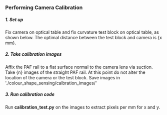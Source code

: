 <h3>Performing Camera Calibration</h4>
<h5>1. Set up</h2>
<p>Fix camera on optical table and fix curvature test block on optical table, as shown below. The optimal distance
between the test block and camera is {x mm}. </p>

<h5>2. Take calibration images </h5>
<p> Affix the PAF rail to a flat surface normal to the camera lens via suction. Take {n} images of the straight PAF rail.
At this point do not alter the location of the camera or the test block. Save images in './colour_shape_sensing/calbration_images/'
</p>

<h5>3. Run calibration code </h5>
<p>Run <strong>calibration_test.py</strong> on the images to extract pixels per mm for x and y.  </p>
